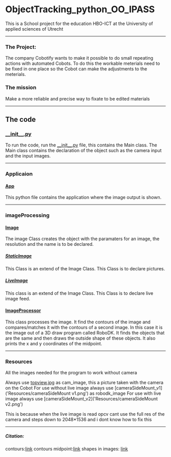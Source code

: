 # ObjectTracking_python_OO_IPASS
This is a School project for the education HBO-ICT at the University of applied sciences of Utrecht

---

### The Project:
The company Cobotify wants to make it possible to do small repeating actions with automated Cobots.
To do this the workable meterials need to be fixed in one place so the Cobot can make the adjustments to the meterials.

### The mission
Make a more reliable and precise way to fixate to be edited materials

---

## The code

### [\_\_init\_\_.py](src/__init__.py)
To run the code, run the [\_\_init\_\_.py](src/__init__.py) file, this contains the Main class.
The Main class contains the declaration of the object such as the camera input and the input images.

---

### Applicaion
#### [App](src/Application/App.py)
This python file contains the application where the image output is shown.

---

### imageProcessing
#### [Image](src/imageProcessing/Image.py)
The image Class creates the object with the paramaters for an image, the resolution and the name is to be declared.
##### [StaticImage](src/imageProcessing/StaticImage.py)
This Class is an extend of the Image Class. This Class is to declare pictures.
##### [LiveImage](src/imageProcessing/LiveImage.py)
This class is an extend of the Image Class. This Class is to declare live image feed.

#### [ImageProcessor](src/imageProcessing/ImageProcessor.py)
This class processes the image. It find the contours of the image and compares/matches it with the contours of a second image. 
In this case it is the image out of a 3D draw program called RoboDK. 
It finds the objects that are the same and then draws the outside shape of these objects. 
It also prints the x and y coordinates of the midpoint.

---

### Resources
All the images needed for the program to work without camera

Always use [topview.jpg](src/Resources/topview.jpg) as cam_image, this a picture taken with the camera on the Cobot
For use without live image always use [cameraSideMount\_v1]('Resources/cameraSideMount v1.png') as robodk_image
For use with live image always use [cameraSideMount\_v2]('Resources/cameraSideMount v2.png')

This is because when the live image is read opcv cant use the full res of the camera and steps down to 2048*1536 and i dont know how to fix this


---
##### Citation:
contours:[link](https://learnopencv.com/contour-detection-using-opencv-python-c/#Steps-for-Finding-and-Drawing-Contours-in-OpenCV)
contours midpoint:[link](https://www.geeksforgeeks.org/find-co-ordinates-of-contours-using-opencv-python/)
shapes in images: [link](https://www.pyimagesearch.com/2014/10/20/finding-shapes-images-using-python-opencv/)
    



